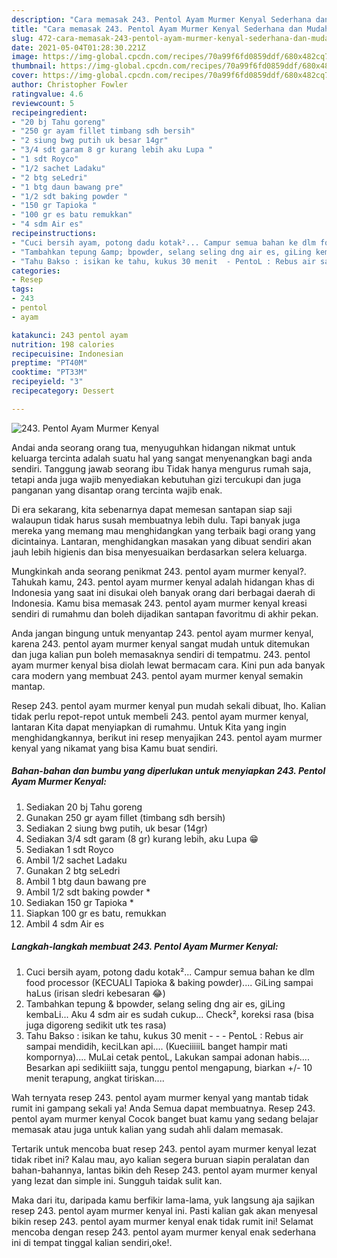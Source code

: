 ```yaml
---
description: "Cara memasak 243. Pentol Ayam Murmer Kenyal Sederhana dan Mudah Dibuat"
title: "Cara memasak 243. Pentol Ayam Murmer Kenyal Sederhana dan Mudah Dibuat"
slug: 472-cara-memasak-243-pentol-ayam-murmer-kenyal-sederhana-dan-mudah-dibuat
date: 2021-05-04T01:28:30.221Z
image: https://img-global.cpcdn.com/recipes/70a99f6fd0859ddf/680x482cq70/243-pentol-ayam-murmer-kenyal-foto-resep-utama.jpg
thumbnail: https://img-global.cpcdn.com/recipes/70a99f6fd0859ddf/680x482cq70/243-pentol-ayam-murmer-kenyal-foto-resep-utama.jpg
cover: https://img-global.cpcdn.com/recipes/70a99f6fd0859ddf/680x482cq70/243-pentol-ayam-murmer-kenyal-foto-resep-utama.jpg
author: Christopher Fowler
ratingvalue: 4.6
reviewcount: 5
recipeingredient:
- "20 bj Tahu goreng"
- "250 gr ayam fillet timbang sdh bersih"
- "2 siung bwg putih uk besar 14gr"
- "3/4 sdt garam 8 gr kurang lebih aku Lupa "
- "1 sdt Royco"
- "1/2 sachet Ladaku"
- "2 btg seLedri"
- "1 btg daun bawang pre"
- "1/2 sdt baking powder "
- "150 gr Tapioka "
- "100 gr es batu remukkan"
- "4 sdm Air es"
recipeinstructions:
- "Cuci bersih ayam, potong dadu kotak²... Campur semua bahan ke dlm food processor (KECUALI Tapioka &amp; baking powder).... GiLing sampai haLus (irisan sledri kebesaran 😂)"
- "Tambahkan tepung &amp; bpowder, selang seling dng air es, giLing kembaLi... Aku 4 sdm air es sudah cukup... Check², koreksi rasa (bisa juga digoreng sedikit utk tes rasa)"
- "Tahu Bakso : isikan ke tahu, kukus 30 menit  - PentoL : Rebus air sampai mendidih, keciLkan api.... (KueciiiiiL banget hampir mati kompornya).... MuLai cetak pentoL, Lakukan sampai adonan habis.... Besarkan api sedikiiitt saja, tunggu pentol mengapung, biarkan +/- 10 menit terapung, angkat tiriskan...."
categories:
- Resep
tags:
- 243
- pentol
- ayam

katakunci: 243 pentol ayam 
nutrition: 198 calories
recipecuisine: Indonesian
preptime: "PT40M"
cooktime: "PT33M"
recipeyield: "3"
recipecategory: Dessert

---
```



![243. Pentol Ayam Murmer Kenyal](https://img-global.cpcdn.com/recipes/70a99f6fd0859ddf/680x482cq70/243-pentol-ayam-murmer-kenyal-foto-resep-utama.jpg)

Andai anda seorang orang tua, menyuguhkan hidangan nikmat untuk keluarga tercinta adalah suatu hal yang sangat menyenangkan bagi anda sendiri. Tanggung jawab seorang ibu Tidak hanya mengurus rumah saja, tetapi anda juga wajib menyediakan kebutuhan gizi tercukupi dan juga panganan yang disantap orang tercinta wajib enak.

Di era  sekarang, kita sebenarnya dapat memesan santapan siap saji walaupun tidak harus susah membuatnya lebih dulu. Tapi banyak juga mereka yang memang mau menghidangkan yang terbaik bagi orang yang dicintainya. Lantaran, menghidangkan masakan yang dibuat sendiri akan jauh lebih higienis dan bisa menyesuaikan berdasarkan selera keluarga. 



Mungkinkah anda seorang penikmat 243. pentol ayam murmer kenyal?. Tahukah kamu, 243. pentol ayam murmer kenyal adalah hidangan khas di Indonesia yang saat ini disukai oleh banyak orang dari berbagai daerah di Indonesia. Kamu bisa memasak 243. pentol ayam murmer kenyal kreasi sendiri di rumahmu dan boleh dijadikan santapan favoritmu di akhir pekan.

Anda jangan bingung untuk menyantap 243. pentol ayam murmer kenyal, karena 243. pentol ayam murmer kenyal sangat mudah untuk ditemukan dan juga kalian pun boleh memasaknya sendiri di tempatmu. 243. pentol ayam murmer kenyal bisa diolah lewat bermacam cara. Kini pun ada banyak cara modern yang membuat 243. pentol ayam murmer kenyal semakin mantap.

Resep 243. pentol ayam murmer kenyal pun mudah sekali dibuat, lho. Kalian tidak perlu repot-repot untuk membeli 243. pentol ayam murmer kenyal, lantaran Kita dapat menyiapkan di rumahmu. Untuk Kita yang ingin menghidangkannya, berikut ini resep menyajikan 243. pentol ayam murmer kenyal yang nikamat yang bisa Kamu buat sendiri.

<!--inarticleads1-->

##### Bahan-bahan dan bumbu yang diperlukan untuk menyiapkan 243. Pentol Ayam Murmer Kenyal:

1. Sediakan 20 bj Tahu goreng
1. Gunakan 250 gr ayam fillet (timbang sdh bersih)
1. Sediakan 2 siung bwg putih, uk besar (14gr)
1. Sediakan 3/4 sdt garam (8 gr) kurang lebih, aku Lupa 😁
1. Sediakan 1 sdt Royco
1. Ambil 1/2 sachet Ladaku
1. Gunakan 2 btg seLedri
1. Ambil 1 btg daun bawang pre
1. Ambil 1/2 sdt baking powder *
1. Sediakan 150 gr Tapioka *
1. Siapkan 100 gr es batu, remukkan
1. Ambil 4 sdm Air es




<!--inarticleads2-->

##### Langkah-langkah membuat 243. Pentol Ayam Murmer Kenyal:

1. Cuci bersih ayam, potong dadu kotak²... Campur semua bahan ke dlm food processor (KECUALI Tapioka &amp; baking powder).... GiLing sampai haLus (irisan sledri kebesaran 😂)
1. Tambahkan tepung &amp; bpowder, selang seling dng air es, giLing kembaLi... Aku 4 sdm air es sudah cukup... Check², koreksi rasa (bisa juga digoreng sedikit utk tes rasa)
1. Tahu Bakso : isikan ke tahu, kukus 30 menit -  - - PentoL : Rebus air sampai mendidih, keciLkan api.... (KueciiiiiL banget hampir mati kompornya).... MuLai cetak pentoL, Lakukan sampai adonan habis.... Besarkan api sedikiiitt saja, tunggu pentol mengapung, biarkan +/- 10 menit terapung, angkat tiriskan....




Wah ternyata resep 243. pentol ayam murmer kenyal yang mantab tidak rumit ini gampang sekali ya! Anda Semua dapat membuatnya. Resep 243. pentol ayam murmer kenyal Cocok banget buat kamu yang sedang belajar memasak atau juga untuk kalian yang sudah ahli dalam memasak.

Tertarik untuk mencoba buat resep 243. pentol ayam murmer kenyal lezat tidak ribet ini? Kalau mau, ayo kalian segera buruan siapin peralatan dan bahan-bahannya, lantas bikin deh Resep 243. pentol ayam murmer kenyal yang lezat dan simple ini. Sungguh taidak sulit kan. 

Maka dari itu, daripada kamu berfikir lama-lama, yuk langsung aja sajikan resep 243. pentol ayam murmer kenyal ini. Pasti kalian gak akan menyesal bikin resep 243. pentol ayam murmer kenyal enak tidak rumit ini! Selamat mencoba dengan resep 243. pentol ayam murmer kenyal enak sederhana ini di tempat tinggal kalian sendiri,oke!.

